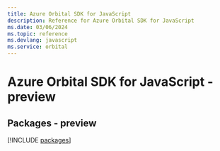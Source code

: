 ```yaml
---
title: Azure Orbital SDK for JavaScript
description: Reference for Azure Orbital SDK for JavaScript
ms.date: 03/06/2024
ms.topic: reference
ms.devlang: javascript
ms.service: orbital
---
```

# Azure Orbital SDK for JavaScript - preview
## Packages - preview
[!INCLUDE [packages](orbital-index.md)]
